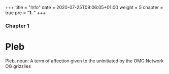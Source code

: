 +++
title = "Info"
date = 2020-07-25T09:06:05+01:00
weight = 5
chapter = true
pre = "<b>1. </b>"
+++

### Chapter 1

# Pleb

Pleb, noun: A term of affection given to the uninitiated by the OMG Network OG grizzlies